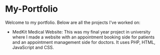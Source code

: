 # My-Portfolio

Welcome to my portfolio. Below are all the projects I've worked on:

- MedKit Medical Website: This was my final year project in university where I made a website with an appointment booking side for patients and an appointment management side for doctors. It uses PHP, HTML, JavaScript and CSS.
